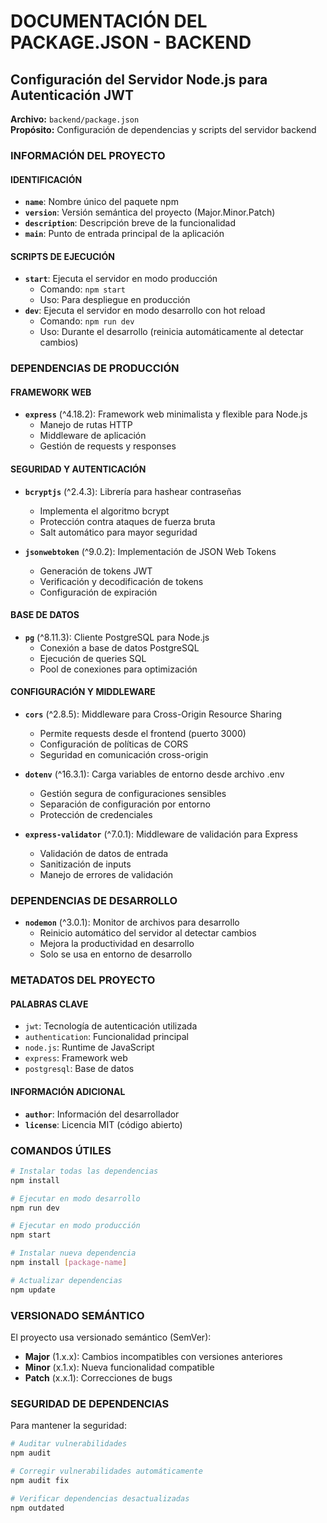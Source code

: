 # DOCUMENTACIÓN DEL PACKAGE.JSON - BACKEND
## Configuración del Servidor Node.js para Autenticación JWT

**Archivo:** `backend/package.json`  
**Propósito:** Configuración de dependencias y scripts del servidor backend

### INFORMACIÓN DEL PROYECTO

#### IDENTIFICACIÓN
- **`name`**: Nombre único del paquete npm
- **`version`**: Versión semántica del proyecto (Major.Minor.Patch)
- **`description`**: Descripción breve de la funcionalidad
- **`main`**: Punto de entrada principal de la aplicación

#### SCRIPTS DE EJECUCIÓN
- **`start`**: Ejecuta el servidor en modo producción
  - Comando: `npm start`
  - Uso: Para despliegue en producción
- **`dev`**: Ejecuta el servidor en modo desarrollo con hot reload
  - Comando: `npm run dev`
  - Uso: Durante el desarrollo (reinicia automáticamente al detectar cambios)

### DEPENDENCIAS DE PRODUCCIÓN

#### FRAMEWORK WEB
- **`express`** (^4.18.2): Framework web minimalista y flexible para Node.js
  - Manejo de rutas HTTP
  - Middleware de aplicación
  - Gestión de requests y responses

#### SEGURIDAD Y AUTENTICACIÓN
- **`bcryptjs`** (^2.4.3): Librería para hashear contraseñas
  - Implementa el algoritmo bcrypt
  - Protección contra ataques de fuerza bruta
  - Salt automático para mayor seguridad

- **`jsonwebtoken`** (^9.0.2): Implementación de JSON Web Tokens
  - Generación de tokens JWT
  - Verificación y decodificación de tokens
  - Configuración de expiración

#### BASE DE DATOS
- **`pg`** (^8.11.3): Cliente PostgreSQL para Node.js
  - Conexión a base de datos PostgreSQL
  - Ejecución de queries SQL
  - Pool de conexiones para optimización

#### CONFIGURACIÓN Y MIDDLEWARE
- **`cors`** (^2.8.5): Middleware para Cross-Origin Resource Sharing
  - Permite requests desde el frontend (puerto 3000)
  - Configuración de políticas de CORS
  - Seguridad en comunicación cross-origin

- **`dotenv`** (^16.3.1): Carga variables de entorno desde archivo .env
  - Gestión segura de configuraciones sensibles
  - Separación de configuración por entorno
  - Protección de credenciales

- **`express-validator`** (^7.0.1): Middleware de validación para Express
  - Validación de datos de entrada
  - Sanitización de inputs
  - Manejo de errores de validación

### DEPENDENCIAS DE DESARROLLO

- **`nodemon`** (^3.0.1): Monitor de archivos para desarrollo
  - Reinicio automático del servidor al detectar cambios
  - Mejora la productividad en desarrollo
  - Solo se usa en entorno de desarrollo

### METADATOS DEL PROYECTO

#### PALABRAS CLAVE
- `jwt`: Tecnología de autenticación utilizada
- `authentication`: Funcionalidad principal
- `node.js`: Runtime de JavaScript
- `express`: Framework web
- `postgresql`: Base de datos

#### INFORMACIÓN ADICIONAL
- **`author`**: Información del desarrollador
- **`license`**: Licencia MIT (código abierto)

### COMANDOS ÚTILES

```bash
# Instalar todas las dependencias
npm install

# Ejecutar en modo desarrollo
npm run dev

# Ejecutar en modo producción
npm start

# Instalar nueva dependencia
npm install [package-name]

# Actualizar dependencias
npm update
```

### VERSIONADO SEMÁNTICO

El proyecto usa versionado semántico (SemVer):
- **Major** (1.x.x): Cambios incompatibles con versiones anteriores
- **Minor** (x.1.x): Nueva funcionalidad compatible
- **Patch** (x.x.1): Correcciones de bugs

### SEGURIDAD DE DEPENDENCIAS

Para mantener la seguridad:
```bash
# Auditar vulnerabilidades
npm audit

# Corregir vulnerabilidades automáticamente
npm audit fix

# Verificar dependencias desactualizadas
npm outdated
```
